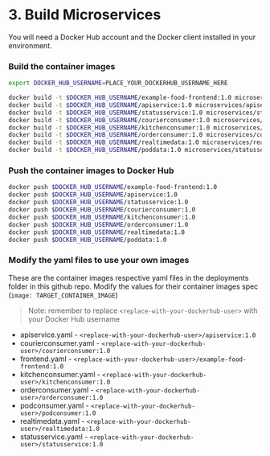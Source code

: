 # 3. Build Microservices

You will need a Docker Hub account and the Docker client installed in your environment.

### Build the container images

```bash
export DOCKER_HUB_USERNAME=PLACE_YOUR_DOCKERHUB_USERNAME_HERE

docker build -t $DOCKER_HUB_USERNAME/example-food-frontend:1.0 microservices/frontend
docker build -t $DOCKER_HUB_USERNAME/apiservice:1.0 microservices/apiservice
docker build -t $DOCKER_HUB_USERNAME/statusservice:1.0 microservices/statusservice
docker build -t $DOCKER_HUB_USERNAME/courierconsumer:1.0 microservices/consumers/courierconsumer
docker build -t $DOCKER_HUB_USERNAME/kitchenconsumer:1.0 microservices/consumers/kitchenconsumer
docker build -t $DOCKER_HUB_USERNAME/orderconsumer:1.0 microservices/consumers/orderconsumer
docker build -t $DOCKER_HUB_USERNAME/realtimedata:1.0 microservices/realtimedata
docker build -t $DOCKER_HUB_USERNAME/poddata:1.0 microservices/statusservice
```

### Push the container images to Docker Hub

```bash
docker push $DOCKER_HUB_USERNAME/example-food-frontend:1.0
docker push $DOCKER_HUB_USERNAME/apiservice:1.0
docker push $DOCKER_HUB_USERNAME/statusservice:1.0
docker push $DOCKER_HUB_USERNAME/courierconsumer:1.0
docker push $DOCKER_HUB_USERNAME/kitchenconsumer:1.0
docker push $DOCKER_HUB_USERNAME/orderconsumer:1.0
docker push $DOCKER_HUB_USERNAME/realtimedata:1.0
docker push $DOCKER_HUB_USERNAME/poddata:1.0
```

### Modify the yaml files to use your own images

These are the container images respective yaml files in the deployments folder in this github repo. Modify the values for their container images spec \(`image: TARGET_CONTAINER_IMAGE`\)

> Note: remember to replace `<replace-with-your-dockerhub-user>` with your Docker Hub username

* apiservice.yaml - `<replace-with-your-dockerhub-user>/apiservice:1.0`
* courierconsumer.yaml - `<replace-with-your-dockerhub-user>/courierconsumer:1.0`
* frontend.yaml - `<replace-with-your-dockerhub-user>/example-food-frontend:1.0`
* kitchenconsumer.yaml - `<replace-with-your-dockerhub-user>/kitchenconsumer:1.0`
* orderconsumer.yaml - `<replace-with-your-dockerhub-user>/orderconsumer:1.0`
* podconsumer.yaml - `<replace-with-your-dockerhub-user>/podconsumer:1.0`
* realtimedata.yaml - `<replace-with-your-dockerhub-user>/realtimedata:1.0`
* statusservice.yaml - `<replace-with-your-dockerhub-user>/statusservice:1.0`




